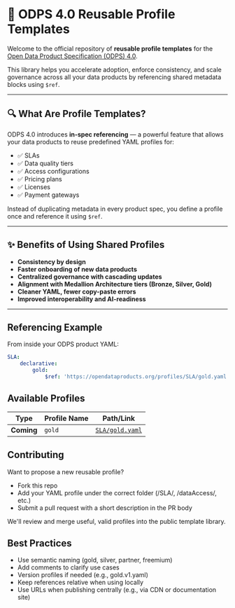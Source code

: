 # 🧩 ODPS 4.0 Reusable Profile Templates

Welcome to the official repository of **reusable profile templates** for the [Open Data Product Specification (ODPS) 4.0](https://opendataproducts.org/v4.0).

This library helps you accelerate adoption, enforce consistency, and scale governance across all your data products by referencing shared metadata blocks using `$ref`.

---

## 🔍 What Are Profile Templates?

ODPS 4.0 introduces **in-spec referencing** — a powerful feature that allows your data products to reuse predefined YAML profiles for:

- ✅ SLAs
- ✅ Data quality tiers
- ✅ Access configurations
- ✅ Pricing plans
- ✅ Licenses
- ✅ Payment gateways

Instead of duplicating metadata in every product spec, you define a profile once and reference it using `$ref`.

---

## ✨ Benefits of Using Shared Profiles

- **Consistency by design**  
- **Faster onboarding of new data products**  
- **Centralized governance with cascading updates**  
- **Alignment with Medallion Architecture tiers (Bronze, Silver, Gold)**  
- **Cleaner YAML, fewer copy-paste errors**  
- **Improved interoperability and AI-readiness**

---

## Referencing Example

From inside your ODPS product YAML:

```yaml
SLA:
    declarative:
        gold:
            $ref: 'https://opendataproducts.org/profiles/SLA/gold.yaml'
```

## Available Profiles

| Type             | Profile Name       | Path/Link                                                      |
| ---------------- | ------------------ | -------------------------------------------------------------- |
| **Coming**          | `gold`             | [`SLA/gold.yaml`](./SLA/gold.yaml)                          |



## Contributing

Want to propose a new reusable profile?

* Fork this repo
* Add your YAML profile under the correct folder (/SLA/, /dataAccess/, etc.)
* Submit a pull request with a short description in the PR body

We'll review and merge useful, valid profiles into the public template library.

## Best Practices

* Use semantic naming (gold, silver, partner, freemium)
* Add comments to clarify use cases
* Version profiles if needed (e.g., gold.v1.yaml)
* Keep references relative when using locally
* Use URLs when publishing centrally (e.g., via CDN or documentation site)

